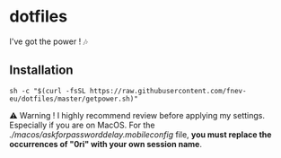 # dotfiles
I've got the power ! 🎶

## Installation
```
sh -c "$(curl -fsSL https://raw.githubusercontent.com/fnev-eu/dotfiles/master/getpower.sh)"
```

⚠️ Warning ! I highly recommend review before applying my settings. Especially if you are on MacOS.
For the *./macos/askforpassworddelay.mobileconfig* file, **you must replace the occurrences of "0ri" with your own session name**.

